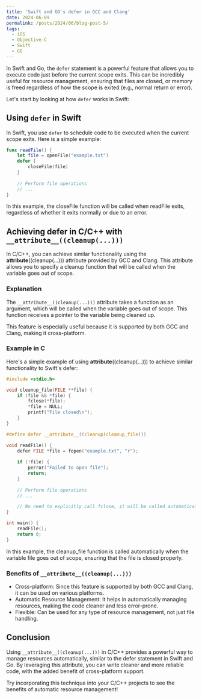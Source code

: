 ```yaml
---
title: 'Swift and GO`s defer in GCC and Clang'
date: 2024-06-09
permalink: /posts/2024/06/blog-post-5/
tags:
  - iOS
  - Objective-C
  - Swift
  - GO
---
```


In Swift and Go, the `defer` statement is a powerful feature that allows you to execute code just before the current scope exits. This can be incredibly useful for resource management, ensuring that files are closed, or memory is freed regardless of how the scope is exited (e.g., normal return or error).

Let's start by looking at how `defer` works in Swift:

## Using `defer` in Swift

In Swift, you use `defer` to schedule code to be executed when the current scope exits. Here is a simple example:

```swift
func readFile() {
    let file = openFile("example.txt")
    defer {
        closeFile(file)
    }
    
    // Perform file operations
    // ...
}
```

In this example, the closeFile function will be called when readFile exits, regardless of whether it exits normally or due to an error.

## Achieving defer in C/C++ with `__attribute__((cleanup(...)))`

In C/C++, you can achieve similar functionality using the __attribute__((cleanup(...))) attribute provided by GCC and Clang. This attribute allows you to specify a cleanup function that will be called when the variable goes out of scope.

### Explanation
The `__attribute__((cleanup(...)))` attribute takes a function as an argument, which will be called when the variable goes out of scope. This function receives a pointer to the variable being cleaned up.

This feature is especially useful because it is supported by both GCC and Clang, making it cross-platform.

### Example in C
Here's a simple example of using __attribute__((cleanup(...))) to achieve similar functionality to Swift's defer:

```c
#include <stdio.h>

void cleanup_file(FILE **file) {
    if (file && *file) {
        fclose(*file);
        *file = NULL;
        printf("File closed\n");
    }
}

#define defer __attribute__((cleanup(cleanup_file)))

void readFile() {
    defer FILE *file = fopen("example.txt", "r");
    
    if (!file) {
        perror("Failed to open file");
        return;
    }
    
    // Perform file operations
    // ...

    // No need to explicitly call fclose, it will be called automatically when file goes out of scope
}

int main() {
    readFile();
    return 0;
}
```

In this example, the cleanup_file function is called automatically when the variable file goes out of scope, ensuring that the file is closed properly.

### Benefits of `__attribute__((cleanup(...)))`
- Cross-platform: Since this feature is supported by both GCC and Clang, it can be used on various platforms.
- Automatic Resource Management: It helps in automatically managing resources, making the code cleaner and less error-prone.
- Flexible: Can be used for any type of resource management, not just file handling.

## Conclusion
Using `__attribute__((cleanup(...)))` in C/C++ provides a powerful way to manage resources automatically, similar to the defer statement in Swift and Go. By leveraging this attribute, you can write cleaner and more reliable code, with the added benefit of cross-platform support.

Try incorporating this technique into your C/C++ projects to see the benefits of automatic resource management!

